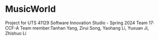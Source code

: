 # MusicWorld
Project for UTS 41129 Software Innovation Studio - Spring 2024
Team 17: CCF-A
Team member:Tanhan Yang, Zirui Song, Yaohang Li, Yuxuan Ji, Zhishuo Li
